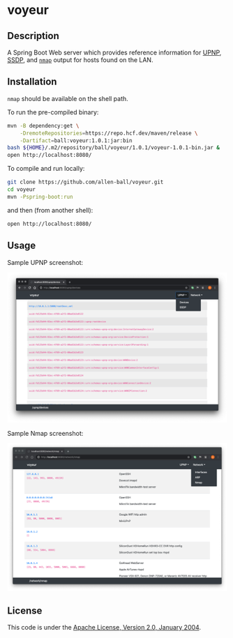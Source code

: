 voyeur
======

Description
-----------

A Spring Boot Web server which provides reference information for
[UPNP](https://openconnectivity.org/developer/specifications/upnp-resources/upnp-developer-resources),
[SSDP](https://tools.ietf.org/id/draft-cai-ssdp-v1-03.txt), and
[`nmap`](https://nmap.org/) output for hosts found on the LAN.

Installation
------------
`nmap` should be available on the shell path.

To run the pre-compiled binary:

```bash
mvn -B dependency:get \
    -DremoteRepositories=https://repo.hcf.dev/maven/release \
    -Dartifact=ball:voyeur:1.0.1:jar:bin
bash ${HOME}/.m2/repository/ball/voyeur/1.0.1/voyeur-1.0.1-bin.jar &
open http://localhost:8080/
```

To compile and run locally:

```bash
git clone https://github.com/allen-ball/voyeur.git
cd voyeur
mvn -Pspring-boot:run
```

and then (from another shell):

```bash
open http://localhost:8080/
```

Usage
-----

Sample UPNP screenshot:

![](screen-shot-upnp.png)


Sample Nmap screenshot:

![](screen-shot-nmap.png)

License
-------

This code is under the
[Apache License, Version 2.0, January 2004](https://www.apache.org/licenses/LICENSE-2.0).
